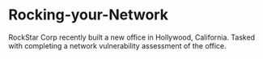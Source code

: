 # Rocking-your-Network
RockStar Corp recently built a new office in Hollywood, California. Tasked with completing a network vulnerability assessment of the office.
